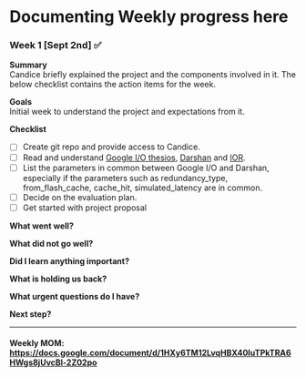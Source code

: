 # Documenting Weekly progress here

### Week 1 [Sept 2nd] :white_check_mark:
**Summary**  
Candice briefly explained the project and the components involved in it. The below checklist contains the action items for the week.

**Goals**  
Initial week to understand the project and expectations from it. 

**Checklist**  
- [ ] Create git repo and provide access to Candice. 
- [ ] Read and understand [Google I/O thesios](https://github.com/google-research-datasets/thesios), [Darshan](https://www.mcs.anl.gov/research/projects/darshan/) and [IOR](https://ior.readthedocs.io/en/latest/index.html). 
- [ ] List the parameters in common between Google I/O and Darshan, especially if the parameters such as redundancy_type, from_flash_cache, cache_hit, simulated_latency are in common. 
- [ ] Decide on the evaluation plan. 
- [ ] Get started with project proposal

**What went well?**  
  
**What did not go well?**  
  
**Did I learn anything important?**  
  
**What is holding us back?**  
  
**What urgent questions do I have?**  
  
**Next step?**  

_______________
#### Weekly MOM: https://docs.google.com/document/d/1HXy6TM12LvqHBX40IuTPkTRA6HWgs8jUvcBl-2Z02po
